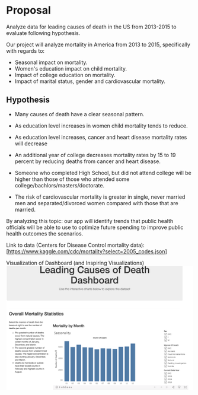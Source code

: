 # Proposal
Analyze data for leading causes of death in the US from 2013-2015 to evaluate following hypothesis.


Our project will analyze mortality in America from 2013 to 2015, specifically with regards to: 
* Seasonal impact on mortality.
* Women's education impact on child mortality.
* Impact of college education on mortality.
* Impact of marital status, gender and cardiovascular mortality.

## Hypothesis
* Many causes of death have a clear seasonal pattern.
* As education level increases in women child mortality tends to reduce.

* As education level increases, cancer and heart disease mortality rates will decrease
* An additional year of college decreases mortality rates by 15 to 19 percent by reducing deaths from cancer and heart disease.
* Someone who completed High School, but did not attend college will be higher than those of those who attended some college/bachlors/masters/doctorate. 

* The risk of cardiovascular mortality is greater in single, never married men and separated/divorced women compared with those that are married.

By analyzing this topic: our app will identify trends that public health officials will be able to use to optimize future spending to improve public health outcomes the scenarios. 

Link to data (Centers for Disease Control mortality data): [https://www.kaggle.com/cdc/mortality?select=2005_codes.json]

Visualization of Dashboard (and Inspiring Visualizations)
![](Images/dashboard_snapshot.png)
